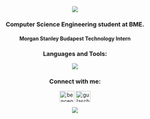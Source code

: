 <h1 align="center">
  <a href="https://git.io/typing-svg">
    <img src="https://readme-typing-svg.demolab.com?font=Outfit&weight=600&size=26&duration=3000&pause=400&color=000000&background=FF040400&center=true&vCenter=true&random=false&width=600&lines=Hi%2C+I'm+Bence+%F0%9F%91%8B;Welcome+to+my+profile!"</></a>
</h1>

<h3 align="center">Computer Science Engineering student at BME.</h3>
<h4 align="center">Morgan Stanley Budapest Technology Intern</h4>

<h3 align="center">Languages and Tools:</h3>
<p align="center">
  <a href="https://skillicons.dev">
    <img src="https://skillicons.dev/icons?i=cs,py,java,cpp,ts,androidstudio,kotlin,react,elixir,mongodb,postman,unity,c,html,css" />
  </a>
</p>

<h3 align="Center">Connect with me:</h3>
<p align="center">
<a href="https://linkedin.com/in/bencegulyas155" target="blank"><img align="center" src="https://raw.githubusercontent.com/rahuldkjain/github-profile-readme-generator/master/src/images/icons/Social/linked-in-alt.svg" alt="bencegulyas155" height="30" width="40" /></a>
<a href="https://www.leetcode.com/gulaschsuppe" target="blank"><img align="center" src="https://raw.githubusercontent.com/rahuldkjain/github-profile-readme-generator/master/src/images/icons/Social/leet-code.svg" alt="gulaschsuppe" height="30" width="40" /></a>
</p>

<p align="center"><img align="center" src="https://github-readme-stats.vercel.app/api/top-langs?username=gulyasbence03&show_icons=true&locale=en&layout=compact"/></p>
